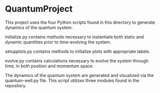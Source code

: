 # QuantumProject

This project uses the four Python scripts found in this directory to generate dynamics of the quantum system.

initialize.py contains methods necessary to instantiate both static and dynamic quantities prior to time-evolving the system.

setupplots.py contains methods to initialize plots with appropriate labels.

evolve.py contains calculations necessary to evolve the system through time, in both position and momentum space.

The dynamics of the quantum system are generated and visualized via the quantum-well.py file.
This script utilizes three modules found in the repository.
